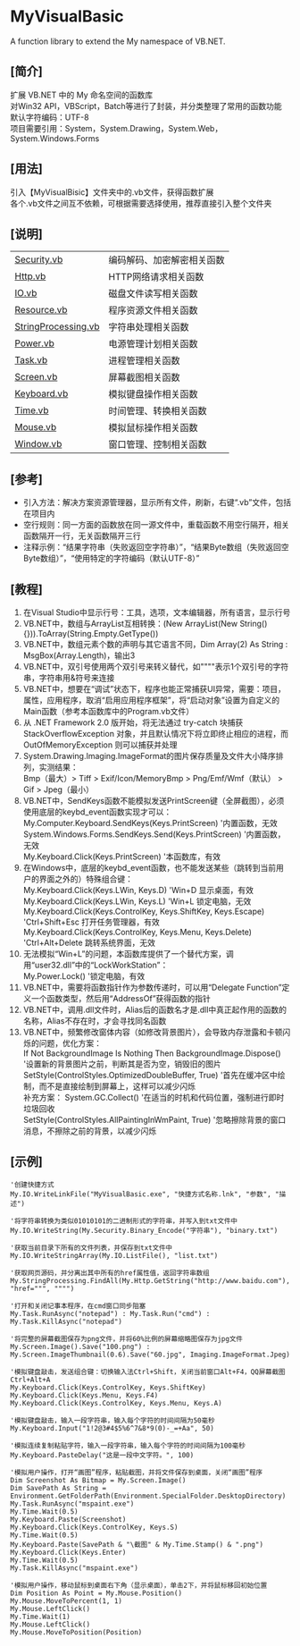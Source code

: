 # MyVisualBasic
A function library to extend the My namespace of VB.NET.  
  
## [简介]
扩展 VB.NET 中的 My 命名空间的函数库  
对Win32 API，VBScript，Batch等进行了封装，并分类整理了常用的函数功能  
默认字符编码：UTF-8  
项目需要引用：System，System.Drawing，System.Web，System.Windows.Forms  
  
## [用法]
引入【MyVisualBisic】文件夹中的.vb文件，获得函数扩展  
各个.vb文件之间互不依赖，可根据需要选择使用，推荐直接引入整个文件夹  
  
## [说明]
<table>
    <tr>
        <td><a href="MyVisualBisic\Security.vb">Security.vb</a></td>
		<td>编码解码、加密解密相关函数</td>
    </tr>
    <tr>
        <td><a href="MyVisualBisic\Http.vb">Http.vb</a></td>
		<td>HTTP网络请求相关函数</td>
    </tr>
    <tr>
        <td><a href="MyVisualBisic\IO.vb">IO.vb</a></td>
		<td>磁盘文件读写相关函数</td>
    </tr>
    <tr>
        <td><a href="MyVisualBisic\Resource.vb">Resource.vb</a></td>
		<td>程序资源文件相关函数</td>
    </tr>
    <tr>
        <td><a href="MyVisualBisic\StringProcessing.vb">StringProcessing.vb</a></td>
		<td>字符串处理相关函数</td>
    </tr>
    <tr>
        <td><a href="MyVisualBisic\Power.vb">Power.vb</a></td>
		<td>电源管理计划相关函数</td>
    </tr>
    <tr>
        <td><a href="MyVisualBisic\Task.vb">Task.vb</a></td>
		<td>进程管理相关函数</td>
    </tr>
    <tr>
        <td><a href="MyVisualBisic\Screen.vb">Screen.vb</a></td>
		<td>屏幕截图相关函数</td>
    </tr>
    <tr>
        <td><a href="MyVisualBisic\Keyboard.vb">Keyboard.vb</a></td>
		<td>模拟键盘操作相关函数</td>
    </tr>
    <tr>
        <td><a href="MyVisualBisic\Time.vb">Time.vb</a></td>
		<td>时间管理、转换相关函数</td>
    </tr>
    <tr>
        <td><a href="MyVisualBisic\Mouse.vb">Mouse.vb</a></td>
		<td>模拟鼠标操作相关函数</td>
    </tr>
    <tr>
        <td><a href="MyVisualBisic\Window.vb">Window.vb</a></td>
		<td>窗口管理、控制相关函数</td>
    </tr>
</table>
  
## [参考]
- 引入方法：解决方案资源管理器，显示所有文件，刷新，右键“.vb”文件，包括在项目内  
- 空行规则：同一方面的函数放在同一源文件中，重载函数不用空行隔开，相关函数隔开一行，无关函数隔开三行  
- 注释示例：“结果字符串（失败返回空字符串）”，“结果Byte数组（失败返回空Byte数组）”，“使用特定的字符编码（默认UTF-8）”  
  
## [教程]
01. 在Visual Studio中显示行号：工具，选项，文本编辑器，所有语言，显示行号  
02. VB.NET中，数组与ArrayList互相转换：(New ArrayList(New String() {})).ToArray(String.Empty.GetType())  
03. VB.NET中，数组元素个数的声明与其它语言不同，Dim Array(2) As String : MsgBox(Array.Length)，输出3  
04. VB.NET中，双引号使用两个双引号来转义替代，如""""表示1个双引号的字符串，字符串用&符号来连接  
05. VB.NET中，想要在“调试”状态下，程序也能正常捕获UI异常，需要：项目，属性，应用程序，取消“启用应用程序框架”，将“启动对象”设置为自定义的Main函数（参考本函数库中的Program.vb文件）  
06. 从 .NET Framework 2.0 版开始，将无法通过 try-catch 块捕获 StackOverflowException 对象，并且默认情况下将立即终止相应的进程，而 OutOfMemoryException 则可以捕获并处理  
07. System.Drawing.Imaging.ImageFormat的图片保存质量及文件大小降序排列，实测结果：  
    Bmp（最大）> Tiff > Exif/Icon/MemoryBmp > Png/Emf/Wmf（默认） > Gif > Jpeg（最小）  
08. VB.NET中，SendKeys函数不能模拟发送PrintScreen键（全屏截图），必须使用底层的keybd_event函数实现才可以：  
    My.Computer.Keyboard.SendKeys(Keys.PrintScreen) '内置函数，无效  
    System.Windows.Forms.SendKeys.Send(Keys.PrintScreen) '内置函数，无效  
    My.Keyboard.Click(Keys.PrintScreen) '本函数库，有效  
09. 在Windows中，底层的keybd_event函数，也不能发送某些（跳转到当前用户的界面之外的）特殊组合键：  
    My.Keyboard.Click(Keys.LWin, Keys.D) 'Win+D 显示桌面，有效  
    My.Keyboard.Click(Keys.LWin, Keys.L) 'Win+L 锁定电脑，无效  
    My.Keyboard.Click(Keys.ControlKey, Keys.ShiftKey, Keys.Escape) 'Ctrl+Shift+Esc 打开任务管理器，有效  
    My.Keyboard.Click(Keys.ControlKey, Keys.Menu, Keys.Delete) 'Ctrl+Alt+Delete 跳转系统界面，无效  
10. 无法模拟“Win+L”的问题，本函数库提供了一个替代方案，调用“user32.dll”中的“LockWorkStation”：  
    My.Power.Lock() '锁定电脑，有效  
11. VB.NET中，需要将函数指针作为参数传递时，可以用“Delegate Function”定义一个函数类型，然后用“AddressOf”获得函数的指针  
12. VB.NET中，调用.dll文件时，Alias后的函数名才是.dll中真正起作用的函数的名称，Alias不存在时，才会寻找同名函数  
13. VB.NET中，频繁修改窗体内容（如修改背景图片），会导致内存泄露和卡顿闪烁的问题，优化方案：  
	If Not BackgroundImage Is Nothing Then BackgroundImage.Dispose() '设置新的背景图片之前，判断其是否为空，销毁旧的图片  
    SetStyle(ControlStyles.OptimizedDoubleBuffer, True) '首先在缓冲区中绘制，而不是直接绘制到屏幕上，这样可以减少闪烁  
	补充方案：
    System.GC.Collect() '在适当的时机和代码位置，强制进行即时垃圾回收  
    SetStyle(ControlStyles.AllPaintingInWmPaint, True) '忽略擦除背景的窗口消息，不擦除之前的背景，以减少闪烁  
  
## [示例]
	'创建快捷方式  
    My.IO.WriteLinkFile("MyVisualBasic.exe", "快捷方式名称.lnk", "参数", "描述")  
	
    '将字符串转换为类似01010101的二进制形式的字符串，并写入到txt文件中  
    My.IO.WriteString(My.Security.Binary_Encode("字符串"), "binary.txt")  
    
	'获取当前目录下所有的文件列表，并保存到txt文件中  
    My.IO.WriteStringArray(My.IO.ListFile(), "list.txt")  
    
	'获取网页源码，并分离出其中所有的href属性值，返回字符串数组  
    My.StringProcessing.FindAll(My.Http.GetString("http://www.baidu.com"), "href=""", """")  

	'打开和关闭记事本程序，在cmd窗口同步阻塞  
	My.Task.RunAsync("notepad") : My.Task.Run("cmd") : My.Task.KillAsync("notepad")  

	'将完整的屏幕截图保存为png文件，并将60%比例的屏幕缩略图保存为jpg文件  
	My.Screen.Image().Save("100.png") : My.Screen.ImageThumbnail(0.6).Save("60.jpg", Imaging.ImageFormat.Jpeg)  

	'模拟键盘敲击，发送组合键：切换输入法Ctrl+Shift，关闭当前窗口Alt+F4，QQ屏幕截图Ctrl+Alt+A  
	My.Keyboard.Click(Keys.ControlKey, Keys.ShiftKey)  
    My.Keyboard.Click(Keys.Menu, Keys.F4)  
    My.Keyboard.Click(Keys.ControlKey, Keys.Menu, Keys.A)  

	'模拟键盘敲击，输入一段字符串，输入每个字符的时间间隔为50毫秒  
	My.Keyboard.Input("1!2@3#4$5%6^7&8*9(0)-_=+Aa", 50)  

	'模拟连续复制粘贴字符，输入一段字符串，输入每个字符的时间间隔为100毫秒  
	My.Keyboard.PasteDelay("这是一段中文字符。", 100)  

	'模拟用户操作，打开“画图”程序，粘贴截图，并将文件保存到桌面，关闭“画图”程序  
    Dim Screenshot As Bitmap = My.Screen.Image()  
    Dim SavePath As String = Environment.GetFolderPath(Environment.SpecialFolder.DesktopDirectory)  
    My.Task.RunAsync("mspaint.exe")  
    My.Time.Wait(0.5)  
    My.Keyboard.Paste(Screenshot)  
    My.Keyboard.Click(Keys.ControlKey, Keys.S)  
    My.Time.Wait(0.5)  
    My.Keyboard.Paste(SavePath & "\截图" & My.Time.Stamp() & ".png")  
    My.Keyboard.Click(Keys.Enter)  
    My.Time.Wait(0.5)  
    My.Task.KillAsync("mspaint.exe")  

	'模拟用户操作，移动鼠标到桌面右下角（显示桌面），单击2下，并将鼠标移回初始位置  
    Dim Position As Point = My.Mouse.Position()  
    My.Mouse.MoveToPercent(1, 1)  
    My.Mouse.LeftClick()  
    My.Time.Wait(1)  
    My.Mouse.LeftClick()  
    My.Mouse.MoveToPosition(Position)  